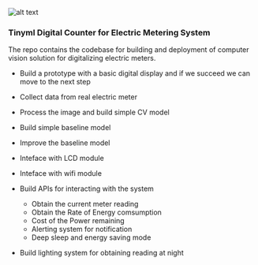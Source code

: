 ![alt text](./smart_meter_tinyML.svg)

### Tinyml Digital Counter for Electric Metering System
 The repo contains the codebase for building and deployment of computer vision solution for digitalizing electric meters. 

- Build a prototype with a basic digital display and if we succeed we can move to the next step
- Collect data from real electric meter
- Process the image and build simple CV model
- Build simple baseline model 
- Improve the baseline model 
- Inteface with LCD module
- Inteface with wifi module
- Build APIs for interacting with the system
    - Obtain the current meter reading 
    - Obtain the Rate of Energy comsumption 
    - Cost of the Power remaining 
    - Alerting system for notification
    - Deep sleep and energy saving mode

- Build lighting system for obtaining reading at night